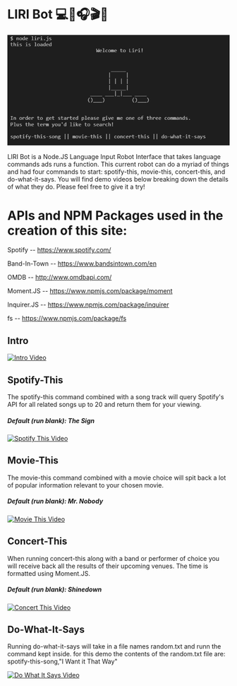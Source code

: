 # LIRI Bot :computer::microphone::headphones::clapper::floppy_disk:
![LIRI_Bot Pic](liribot.PNG)

LIRI Bot is a Node.JS Language Input Robot Interface that takes language commands ads runs a function. This current robot can do a myriad of things and had four commands to start: spotify-this, movie-this, concert-this, and do-what-it-says. You will find demo videos below breaking down the details of what they do. Please feel free to give it a try!


# APIs and NPM Packages used in the creation of this site:

Spotify -- https://www.spotify.com/

Band-In-Town -- https://www.bandsintown.com/en

OMDB -- http://www.omdbapi.com/

Moment.JS -- https://www.npmjs.com/package/moment

Inquirer.JS -- https://www.npmjs.com/package/inquirer

fs -- https://www.npmjs.com/package/fs


## Intro 

[![Intro Video](http://img.youtube.com/vi/YgwV22wvXxY/0.jpg)](http://www.youtube.com/watch?v=YgwV22wvXxY)



## Spotify-This
The spotify-this command combined with a song track will query Spotify's API for all related songs up to 20 and return them for your viewing.

##### <i>Default (run blank): The Sign </i>

[![Spotify This Video](http://img.youtube.com/vi/z4pn09KQCRI/0.jpg)](http://www.youtube.com/watch?v=z4pn09KQCRI)



## Movie-This

The movie-this command combined with a movie choice will spit back a lot of popular information relevant to your chosen movie.

##### <i>Default (run blank): Mr. Nobody</i>

[![Movie This Video](http://img.youtube.com/vi/U8Zh1yWwQ70/0.jpg)](http://www.youtube.com/watch?v=U8Zh1yWwQ70)



## Concert-This

When running concert-this along with a band or performer of choice you will receive back all the results of their upcoming venues. The time is formatted using Moment.JS.

##### <i>Default (run blank): Shinedown</i>

[![Concert This Video](http://img.youtube.com/vi/bn7m2P4zm1o/0.jpg)](http://www.youtube.com/watch?v=bn7m2P4zm1o)



## Do-What-It-Says

Running do-what-it-says will take in a file names random.txt and runn the command kept inside. for this demo the contents of the random.txt file are: spotify-this-song,"I Want it That Way"

[![Do What It Says Video](http://img.youtube.com/vi/pSDE4_URXXs/0.jpg)](http://www.youtube.com/watch?v=pSDE4_URXXs)

